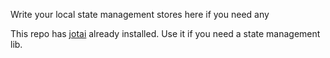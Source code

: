 Write your local state management stores here if you need any

This repo has [jotai][jotairef] already installed. Use it if you need a state management lib.

[jotairef]: https://jotai.org

